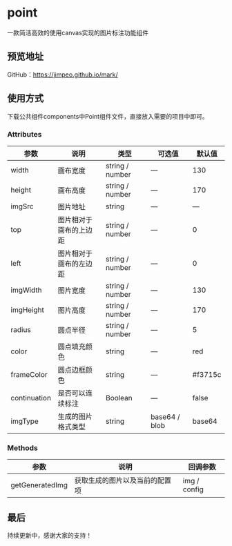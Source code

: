 # point

一款简洁高效的使用canvas实现的图片标注功能组件

## 预览地址

GitHub：https://jimpeo.github.io/mark/

## 使用方式

下载公共组件components中Point组件文件，直接放入需要的项目中即可。

### Attributes

| 参数         | 说明                   | 类型            | 可选值        | 默认值   |
| ------------ | ---------------------- | --------------- | ------------- | -------- |
| width        | 画布宽度               | string / number | —             | 130      |
| height       | 画布高度               | string / number | —             | 170      |
| imgSrc       | 图片地址               | string          | —             | —        |
| top          | 图片相对于画布的上边距 | string / number | —             | 0        |
| left         | 图片相对于画布的左边距 | string / number | —             | 0        |
| imgWidth     | 图片宽度               | string / number | —             | 130      |
| imgHeight    | 图片高度               | string / number | —             | 170      |
| radius       | 圆点半径               | string / number | —             | 5        |
| color        | 圆点填充颜色           | string          | —             | red      |
| frameColor   | 圆点边框颜色           | string          | —             | \#f3715c |
| continuation | 是否可以连续标注       | Boolean         | —             | false    |
| imgType      | 生成的图片格式类型     | string          | base64 / blob | base64   |

### Methods

| 参数            | 说明           | 回调参数   |
| --------------- | -------------- | ---------- |
| getGeneratedImg | 获取生成的图片以及当前的配置项 | img / config |

## 最后

持续更新中，感谢大家的支持！